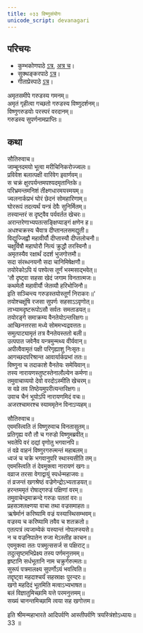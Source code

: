 ```yaml
---
title: ०३३ विष्णुसंयोगः
unicode_script: devanagari
---
```


## परिचयः
- कुम्भकोणपाठे [ऽत्र](https://archive.org/details/mahAbhArata-kumbhakoNam/page/n369), [अत्र च](https://sanskritdocuments.org/mirrors/mahabharata/mbhK/mahabharata-k-01-sa.html)।
- सुक्थङ्करपाठे [ऽत्र](http://bombay.indology.info/mahabharata/text/UD/MBh01.txt)।
- गीताप्रेस्पाठे [ऽत्र](https://archive.org/stream/mahabharata01ramauoft#page/564/mode/2up)।


अमृतसमीपे गरुडस्य गमनम्॥  
अमृतं गृहीत्वा गच्छतो गरुडस्य विष्णुदर्शनम्॥  
विष्णुगरुडयोः परस्परं वरदानम्॥  
गरुडस्य सुपर्णनामप्राप्तिः॥  

## कथा



सौतिरुवाच॥  
जाम्बूनदमयो भूत्वा मरीचिनिकरोज्ज्वलः॥  
प्रविवेश बलात्पक्षी वारिवेग इवार्णवम्॥  
स चक्रं क्षुरपर्यन्तमपश्यदमृतान्तिके॥  
परिभ्रमन्तमनिशं तीक्ष्णधारमयस्मयम्॥  
ज्वलनार्कप्रभं घोरं छेदनं सोमहारिणाम्॥  
घोररूपं तदत्यर्थं यन्त्रं देवैः सुनिर्मितम्॥  
तस्यान्तरं स दृष्ट्वैव पर्यवर्तत खेचरः॥  
अरान्तरेणाभ्यपतत्सङ्क्षिप्याङ्गं क्षणेन ह॥  
अधश्चक्रस्य चैवात्र दीप्तानलसमद्युती॥  
विद्युज्जिह्वौ महावीर्यौ दीप्तास्यौ दीप्तलोचनौ॥  
चक्षुर्विषौ महाघोरौ नित्यं क्रुद्धौ तरस्विनौ॥  
अमृतस्यैव रक्षार्थं ददर्श भुजगोत्तमौ॥  
सदा संरब्धनयनौ सदा चानिमिषेक्षणौ॥  
तयोरेकोऽपि यं पश्येत्स तूर्णं भस्मसाद्भवेत्॥  
'तौ दृष्ट्वा सहसा खेदं जगाम विनतात्मजः॥  
कथमेतौ महावीर्यौ जेतव्यौ हरिभोजिनौ॥  
इति सञ्चिन्त्य गरुडस्तयोस्तूर्णं निराकरः॥'  
तयोश्चक्षूंषि रजसा सुपर्णः सहसाऽऽवृणोत्॥  
ताभ्यामदृष्टरूपोऽसौ सर्वतः समताडयत्॥  
तयोरङ्गे समाक्रम्य वैनतेयोऽन्तरिक्षगः॥  
आच्छिनत्तरसा मध्ये सोममभ्यद्रवत्ततः॥  
समुत्पाट्यामृतं तत्र वैनतेयस्ततो बली॥  
उत्पपात जवेनैव यन्त्रमुन्मथ्य वीर्यवान्॥  
अपीत्वैवामृतं पक्षी परिगृह्याशु निःसृतः॥  
आगच्छदपरिश्रान्त आवार्यार्कप्रभां ततः॥  
विष्णुना च तदाकाशे वैनतेयः समेयिवान्॥  
तस्य नारायणस्तुष्टस्तेनालौल्येन कर्मणा॥  
तमुवाचाव्ययो देवो वरदोऽस्मीति खेचरम्॥  
स वव्रे तव तिष्ठेयमुपरीत्यन्तरिक्षगः॥  
उवाच चैनं भूयोऽपि नारायणमिदं वचः॥  
अजरश्चामरश्च स्याममृतेन विनाऽप्यहम्॥  

सौतिरुवाच॥  
एवमस्त्विति तं विष्णुरुवाच विनतासुतम्॥  
प्रतिगृह्य वरौ तौ च गरुडो विष्णुमब्रवीत्॥  
भवतेपि वरं दद्यां वृणोतु भगवानपि॥  
तं वव्रे वाहनं विष्णुरगरुत्मन्तं महाबलम्॥  
ध्वजं च चक्रे भगवानुपरि स्थास्यसीति तम्॥  
एवमस्त्विति तं देवमुक्त्वा नारायणं खगः॥  
वव्राज तरसा वेगाद्वायुं स्पर्धन्महाजवः॥  
तं व्रजन्तं खगश्रेष्ठं वज्रेणेन्द्रोऽभ्यताडयत्॥  
हरन्तममृतं रोषाद्गरुडं पक्षिणां वरम्॥  
तमुवाचेन्द्रमाक्रन्दे गरुडः पततां वरः॥  
प्रहसञ्श्लक्ष्णया वाचा तथा वज्रसमाहतः॥  
ऋषेर्मानं करिष्यामि वज्रं यस्यास्थिसम्भवम्॥  
वज्रस्य च करिष्यामि तवैव च शतक्रतो॥  
एतत्पत्रं त्यजाम्येकं यस्यान्तं नोपलप्स्यसे॥  
न च वज्रनिपातेन रुजा मेऽस्तीह काचन॥  
एवमुक्त्वा ततः पत्रमुत्ससर्ज स पक्षिराट्॥  
तदुत्सृष्टमभिप्रेक्ष्य तस्य पर्णमनुत्तमम्॥  
हृष्टानि सर्धभूतानि नाम चक्रुर्गरुत्मतः॥  
सुरूपं पत्रमालक्ष्य सुपर्णोऽयं भवत्विति॥  
तद्दृष्ट्वा महदाश्चर्यं सहस्राक्षः पुरन्दरः॥  
खगो महदिदं भूतमिति मत्वाऽभ्यभाषत॥  
बलं विज्ञातुमिच्छामि यत्ते परमनुत्तमम्॥  
सख्यं चानन्तमिच्छामि त्वया सह खगोत्तम॥  

इति श्रीमन्महाभारते आदिपर्वणि आस्तीपर्वणि त्रयस्त्रिंशोऽध्यायः॥  
33 ॥  
